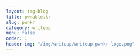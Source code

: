 ```yaml
---
layout: tag-blog
title: pwnable.kr
slug: pwnkr
category: writeup
menu: false
order: 1
header-img: "/img/writeup/writeup-pwnkr-logo.png"
---
```

